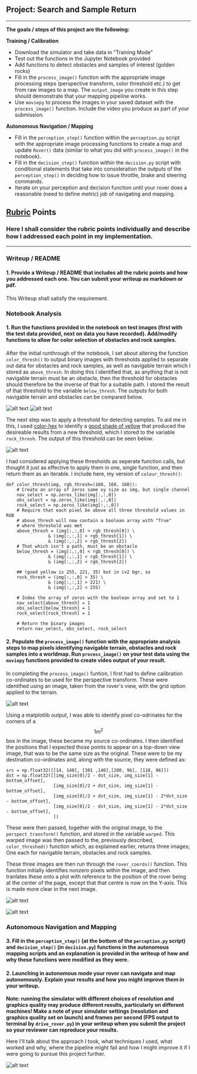 ## Project: Search and Sample Return


---


**The goals / steps of this project are the following:**  

**Training / Calibration**  

* Download the simulator and take data in "Training Mode"
* Test out the functions in the Jupyter Notebook provided
* Add functions to detect obstacles and samples of interest (golden rocks)
* Fill in the `process_image()` function with the appropriate image processing steps (perspective transform, color threshold etc.) to get from raw images to a map.  The `output_image` you create in this step should demonstrate that your mapping pipeline works.
* Use `moviepy` to process the images in your saved dataset with the `process_image()` function.  Include the video you produce as part of your submission.

**Autonomous Navigation / Mapping**

* Fill in the `perception_step()` function within the `perception.py` script with the appropriate image processing functions to create a map and update `Rover()` data (similar to what you did with `process_image()` in the notebook). 
* Fill in the `decision_step()` function within the `decision.py` script with conditional statements that take into consideration the outputs of the `perception_step()` in deciding how to issue throttle, brake and steering commands. 
* Iterate on your perception and decision function until your rover does a reasonable (need to define metric) job of navigating and mapping.  

[//]: # (Image References)

[image1]: ./output/nav_threshed.jpg
[image2]: ./output/obs_threshed.jpg
[image3]: ./output/rock_threshed.jpg 
[image4]: ./calibration_images/example_grid1.jpg
[image5]: ./output/rover_coords_plot.png

## [Rubric](https://review.udacity.com/#!/rubrics/916/view) Points
### Here I shall consider the rubric points individually and describe how I addressed each point in my implementation.  

---
### Writeup / README

#### 1. Provide a Writeup / README that includes all the rubric points and how you addressed each one.  You can submit your writeup as markdown or pdf.  

This Writeup shall satisfy the requirement.

### Notebook Analysis
#### 1. Run the functions provided in the notebook on test images (first with the test data provided, next on data you have recorded). Add/modify functions to allow for color selection of obstacles and rock samples.

After the initial runthrough of the notebook, I set about altering the function `color_thresh()` to output binary images with thresholds applied to separate out data for obstacles and rock samples, as well as navigable terrain which I stored as `above_thresh`. In doing this I identified that, as anything that is not navigable terrain must be an obstacle, then the threshold for obstacles should therefore be the inverse of that for a suitable path. I stored the result of that threshold to the variable `below_thresh`. The outputs for both navigable terrain and obstacles can be compared below.

![alt text][image1]
![alt text][image2]

The next step was to apply a threshold for detecting samples. To aid me in this, I used [color-hex](www.color-hex.com) to identify a [good shade of yellow](http://www.color-hex.com/color/ffdd23) that produced the desireable results from a new threshold, which I stored to the variable `rock_thresh`. The output of this threshold can be seen below.

![alt text][image3]

I had considered applying these thresholds as seperate function calls, but thought it just as effective to apply them in one, single function, and then return them as an iterable. I include here, my version of `colour_thresh()`:

```
def color_thresh(img, rgb_thresh=(160, 160, 160)):
    # Create an array of zeros same xy size as img, but single channel
    nav_select = np.zeros_like(img[:,:,0])
    obs_select = np.zeros_like(img[:,:,0])
    rock_select = np.zeros_like(img[:,:,0])
    # Require that each pixel be above all three threshold values in RGB
    # above_thresh will now contain a boolean array with "True"
    # where threshold was met
    above_thresh = (img[:,:,0] > rgb_thresh[0]) \
                & (img[:,:,1] > rgb_thresh[1]) \
                & (img[:,:,2] > rgb_thresh[2])
    # That which isn't a path, must be an obstacle
    below_thresh = (img[:,:,0] < rgb_thresh[0]) \
                & (img[:,:,1] < rgb_thresh[1]) \
                & (img[:,:,2] < rgb_thresh[2])

    ## (good yellow is 255, 221, 35) but in cv2 bgr, so
    rock_thresh = (img[:,:,0] > 35) \
                & (img[:,:,1] > 221) \
                & (img[:,:,2] < 255)

    # Index the array of zeros with the boolean array and set to 1
    nav_select[above_thresh] = 1
    obs_select[below_thresh] = 1
    rock_select[rock_thresh] = 1

    # Return the binary images
    return nav_select, obs_select, rock_select
```

#### 2. Populate the `process_image()` function with the appropriate analysis steps to map pixels identifying navigable terrain, obstacles and rock samples into a worldmap.  Run `process_image()` on your test data using the `moviepy` functions provided to create video output of your result. 

In completing the `process_image()` funtion, I first had to define calibration co-ordinates to be used for the perspective transform. These were identified using an image, taken from the rover's view, with the grid option applied to the terrain.

![alt text][image4]

Using a matplotlib output, I was able to identify pixel co-odrinates for the corners of a $$1m^2$$ box in the image, these became my source co-ordinates. I then identified the positions that I expected those points to appear on a top-down view image, that was to be the same size as the original. These were to be my destination co-ordinates and, along with the source, they were defined as:

```
src = np.float32([[14, 140], [301 ,140],[200, 96], [118, 96]])
dst = np.float32([[img_size[0]/2 - dst_size, img_size[1] - bottom_offset],
                  [img_size[0]/2 + dst_size, img_size[1] - bottom_offset],
                  [img_size[0]/2 + dst_size, img_size[1] - 2*dst_size - bottom_offset], 
                  [img_size[0]/2 - dst_size, img_size[1] - 2*dst_size - bottom_offset],
                  ])
```

These were then passed, together with the original image, to the `perspect_transform()` function, and stored in the variable `warped`. This warped image was then passed to the, previously described, `color_threshed()` function which, as explained earlier, returns three images; One each for navigable terrain, obstacles and rock samples.

These three images are then run through the `rover_coords()` function. This function initially identifies nonzero pixels within the image, and then tranlates these onto a plot with reference to the position of the rover being at the center of the page, except that that centre is now on the Y-axis. This is made more clear in the next image.

![alt text][image5]


![alt text][image2]
### Autonomous Navigation and Mapping

#### 3. Fill in the `perception_step()` (at the bottom of the `perception.py` script) and `decision_step()` (in `decision.py`) functions in the autonomous mapping scripts and an explanation is provided in the writeup of how and why these functions were modified as they were.


#### 2. Launching in autonomous mode your rover can navigate and map autonomously.  Explain your results and how you might improve them in your writeup.  

**Note: running the simulator with different choices of resolution and graphics quality may produce different results, particularly on different machines!  Make a note of your simulator settings (resolution and graphics quality set on launch) and frames per second (FPS output to terminal by `drive_rover.py`) in your writeup when you submit the project so your reviewer can reproduce your results.**

Here I'll talk about the approach I took, what techniques I used, what worked and why, where the pipeline might fail and how I might improve it if I were going to pursue this project further.  



![alt text][image3]


